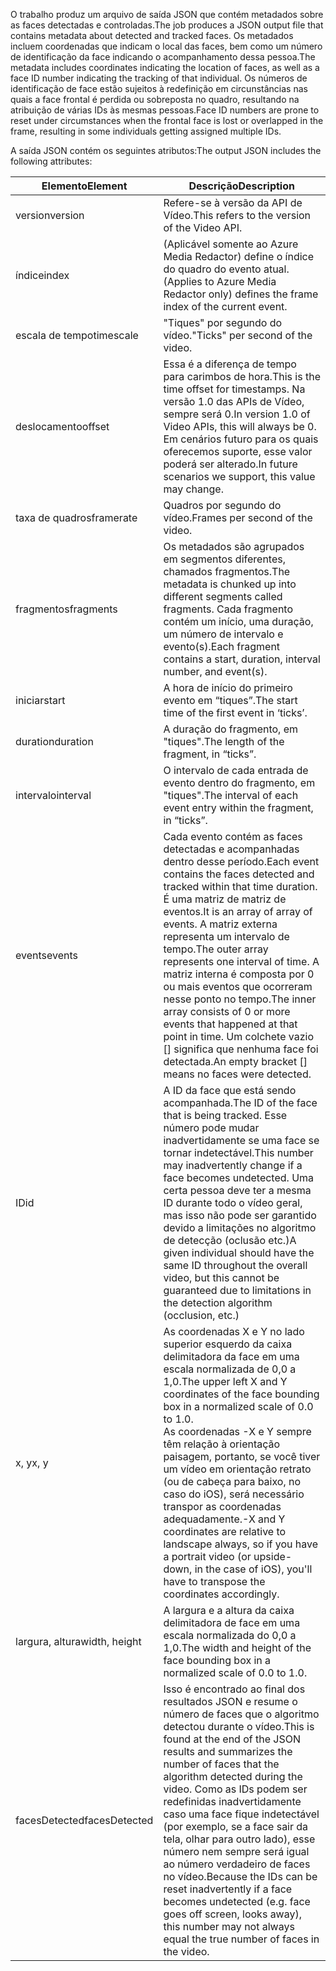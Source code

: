 <span data-ttu-id="d3a20-101">O trabalho produz um arquivo de saída JSON que contém metadados sobre as faces detectadas e controladas.</span><span class="sxs-lookup"><span data-stu-id="d3a20-101">The job produces a JSON output file that contains metadata about detected and tracked faces.</span></span> <span data-ttu-id="d3a20-102">Os metadados incluem coordenadas que indicam o local das faces, bem como um número de identificação da face indicando o acompanhamento dessa pessoa.</span><span class="sxs-lookup"><span data-stu-id="d3a20-102">The metadata includes coordinates indicating the location of faces, as well as a face ID number indicating the tracking of that individual.</span></span> <span data-ttu-id="d3a20-103">Os números de identificação de face estão sujeitos à redefinição em circunstâncias nas quais a face frontal é perdida ou sobreposta no quadro, resultando na atribuição de várias IDs às mesmas pessoas.</span><span class="sxs-lookup"><span data-stu-id="d3a20-103">Face ID numbers are prone to reset under circumstances when the frontal face is lost or overlapped in the frame, resulting in some individuals getting assigned multiple IDs.</span></span>

<span data-ttu-id="d3a20-104">A saída JSON contém os seguintes atributos:</span><span class="sxs-lookup"><span data-stu-id="d3a20-104">The output JSON includes the following attributes:</span></span>

| <span data-ttu-id="d3a20-105">Elemento</span><span class="sxs-lookup"><span data-stu-id="d3a20-105">Element</span></span> | <span data-ttu-id="d3a20-106">Descrição</span><span class="sxs-lookup"><span data-stu-id="d3a20-106">Description</span></span> |
| --- | --- |
| <span data-ttu-id="d3a20-107">version</span><span class="sxs-lookup"><span data-stu-id="d3a20-107">version</span></span> |<span data-ttu-id="d3a20-108">Refere-se à versão da API de Vídeo.</span><span class="sxs-lookup"><span data-stu-id="d3a20-108">This refers to the version of the Video API.</span></span> |
| <span data-ttu-id="d3a20-109">índice</span><span class="sxs-lookup"><span data-stu-id="d3a20-109">index</span></span> | <span data-ttu-id="d3a20-110">(Aplicável somente ao Azure Media Redactor) define o índice do quadro do evento atual.</span><span class="sxs-lookup"><span data-stu-id="d3a20-110">(Applies to Azure Media Redactor only) defines the frame index of the current event.</span></span> |
| <span data-ttu-id="d3a20-111">escala de tempo</span><span class="sxs-lookup"><span data-stu-id="d3a20-111">timescale</span></span> |<span data-ttu-id="d3a20-112">"Tiques" por segundo do vídeo.</span><span class="sxs-lookup"><span data-stu-id="d3a20-112">"Ticks" per second of the video.</span></span> |
| <span data-ttu-id="d3a20-113">deslocamento</span><span class="sxs-lookup"><span data-stu-id="d3a20-113">offset</span></span> |<span data-ttu-id="d3a20-114">Essa é a diferença de tempo para carimbos de hora.</span><span class="sxs-lookup"><span data-stu-id="d3a20-114">This is the time offset for timestamps.</span></span> <span data-ttu-id="d3a20-115">Na versão 1.0 das APIs de Vídeo, sempre será 0.</span><span class="sxs-lookup"><span data-stu-id="d3a20-115">In version 1.0 of Video APIs, this will always be 0.</span></span> <span data-ttu-id="d3a20-116">Em cenários futuro para os quais oferecemos suporte, esse valor poderá ser alterado.</span><span class="sxs-lookup"><span data-stu-id="d3a20-116">In future scenarios we support, this value may change.</span></span> |
| <span data-ttu-id="d3a20-117">taxa de quadros</span><span class="sxs-lookup"><span data-stu-id="d3a20-117">framerate</span></span> |<span data-ttu-id="d3a20-118">Quadros por segundo do vídeo.</span><span class="sxs-lookup"><span data-stu-id="d3a20-118">Frames per second of the video.</span></span> |
| <span data-ttu-id="d3a20-119">fragmentos</span><span class="sxs-lookup"><span data-stu-id="d3a20-119">fragments</span></span> |<span data-ttu-id="d3a20-120">Os metadados são agrupados em segmentos diferentes, chamados fragmentos.</span><span class="sxs-lookup"><span data-stu-id="d3a20-120">The metadata is chunked up into different segments called fragments.</span></span> <span data-ttu-id="d3a20-121">Cada fragmento contém um início, uma duração, um número de intervalo e evento(s).</span><span class="sxs-lookup"><span data-stu-id="d3a20-121">Each fragment contains a start, duration, interval number, and event(s).</span></span> |
| <span data-ttu-id="d3a20-122">iniciar</span><span class="sxs-lookup"><span data-stu-id="d3a20-122">start</span></span> |<span data-ttu-id="d3a20-123">A hora de início do primeiro evento em “tiques”.</span><span class="sxs-lookup"><span data-stu-id="d3a20-123">The start time of the first event in ‘ticks’.</span></span> |
| <span data-ttu-id="d3a20-124">duration</span><span class="sxs-lookup"><span data-stu-id="d3a20-124">duration</span></span> |<span data-ttu-id="d3a20-125">A duração do fragmento, em "tiques".</span><span class="sxs-lookup"><span data-stu-id="d3a20-125">The length of the fragment, in “ticks”.</span></span> |
| <span data-ttu-id="d3a20-126">intervalo</span><span class="sxs-lookup"><span data-stu-id="d3a20-126">interval</span></span> |<span data-ttu-id="d3a20-127">O intervalo de cada entrada de evento dentro do fragmento, em "tiques".</span><span class="sxs-lookup"><span data-stu-id="d3a20-127">The interval of each event entry within the fragment, in “ticks”.</span></span> |
| <span data-ttu-id="d3a20-128">events</span><span class="sxs-lookup"><span data-stu-id="d3a20-128">events</span></span> |<span data-ttu-id="d3a20-129">Cada evento contém as faces detectadas e acompanhadas dentro desse período.</span><span class="sxs-lookup"><span data-stu-id="d3a20-129">Each event contains the faces detected and tracked within that time duration.</span></span> <span data-ttu-id="d3a20-130">É uma matriz de matriz de eventos.</span><span class="sxs-lookup"><span data-stu-id="d3a20-130">It is an array of array of events.</span></span> <span data-ttu-id="d3a20-131">A matriz externa representa um intervalo de tempo.</span><span class="sxs-lookup"><span data-stu-id="d3a20-131">The outer array represents one interval of time.</span></span> <span data-ttu-id="d3a20-132">A matriz interna é composta por 0 ou mais eventos que ocorreram nesse ponto no tempo.</span><span class="sxs-lookup"><span data-stu-id="d3a20-132">The inner array consists of 0 or more events that happened at that point in time.</span></span> <span data-ttu-id="d3a20-133">Um colchete vazio [] significa que nenhuma face foi detectada.</span><span class="sxs-lookup"><span data-stu-id="d3a20-133">An empty bracket [] means no faces were detected.</span></span> |
| <span data-ttu-id="d3a20-134">ID</span><span class="sxs-lookup"><span data-stu-id="d3a20-134">id</span></span> |<span data-ttu-id="d3a20-135">A ID da face que está sendo acompanhada.</span><span class="sxs-lookup"><span data-stu-id="d3a20-135">The ID of the face that is being tracked.</span></span> <span data-ttu-id="d3a20-136">Esse número pode mudar inadvertidamente se uma face se tornar indetectável.</span><span class="sxs-lookup"><span data-stu-id="d3a20-136">This number may inadvertently change if a face becomes undetected.</span></span> <span data-ttu-id="d3a20-137">Uma certa pessoa deve ter a mesma ID durante todo o vídeo geral, mas isso não pode ser garantido devido a limitações no algoritmo de detecção (oclusão etc.)</span><span class="sxs-lookup"><span data-stu-id="d3a20-137">A given individual should have the same ID throughout the overall video, but this cannot be guaranteed due to limitations in the detection algorithm (occlusion, etc.)</span></span> |
| <span data-ttu-id="d3a20-138">x, y</span><span class="sxs-lookup"><span data-stu-id="d3a20-138">x, y</span></span> |<span data-ttu-id="d3a20-139">As coordenadas X e Y no lado superior esquerdo da caixa delimitadora da face em uma escala normalizada de 0,0 a 1,0.</span><span class="sxs-lookup"><span data-stu-id="d3a20-139">The upper left X and Y coordinates of the face bounding box in a normalized scale of 0.0 to 1.0.</span></span> <br/><span data-ttu-id="d3a20-140">As coordenadas -X e Y sempre têm relação à orientação paisagem, portanto, se você tiver um vídeo em orientação retrato (ou de cabeça para baixo, no caso do iOS), será necessário transpor as coordenadas adequadamente.</span><span class="sxs-lookup"><span data-stu-id="d3a20-140">-X and Y coordinates are relative to landscape always, so if you have a portrait video (or upside-down, in the case of iOS), you'll have to transpose the coordinates accordingly.</span></span> |
| <span data-ttu-id="d3a20-141">largura, altura</span><span class="sxs-lookup"><span data-stu-id="d3a20-141">width, height</span></span> |<span data-ttu-id="d3a20-142">A largura e a altura da caixa delimitadora de face em uma escala normalizada do 0,0 a 1,0.</span><span class="sxs-lookup"><span data-stu-id="d3a20-142">The width and height of the face bounding box in a normalized scale of 0.0 to 1.0.</span></span> |
| <span data-ttu-id="d3a20-143">facesDetected</span><span class="sxs-lookup"><span data-stu-id="d3a20-143">facesDetected</span></span> |<span data-ttu-id="d3a20-144">Isso é encontrado ao final dos resultados JSON e resume o número de faces que o algoritmo detectou durante o vídeo.</span><span class="sxs-lookup"><span data-stu-id="d3a20-144">This is found at the end of the JSON results and summarizes the number of faces that the algorithm detected during the video.</span></span> <span data-ttu-id="d3a20-145">Como as IDs podem ser redefinidas inadvertidamente caso uma face fique indetectável (por exemplo, se a face sair da tela, olhar para outro lado), esse número nem sempre será igual ao número verdadeiro de faces no vídeo.</span><span class="sxs-lookup"><span data-stu-id="d3a20-145">Because the IDs can be reset inadvertently if a face becomes undetected (e.g. face goes off screen, looks away), this number may not always equal the true number of faces in the video.</span></span> |

